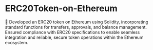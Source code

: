 # ERC20Token-on-Ethereum

🚀 Developed an ERC20 token on Ethereum using Solidity, incorporating standard functions for transfers, approvals, and balance management. Ensured compliance with ERC20 specifications to enable seamless integration and reliable, secure token operations within the Ethereum ecosystem.
